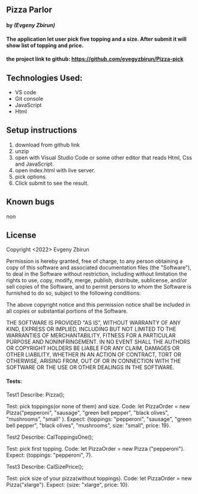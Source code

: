 ## Pizza Parlor

#### by _**(Evgeny Zbirun)**_

#### The application let user pick five topping and a size. After submit it will show list of topping and price.



#### the project link to github: https://github.com/evegyzbirun/Pizza-pick

## Technologies Used:
* VS code
* Git console
* JavaScript
* Html 

## Setup instructions

1. download from github link
2. unzip
3. open with Visual Studio Code or some other editor that reads Html, Css and JavaScript.
4. open index.html with live server.
5. pick options.
6. Click submit to see the result.

## Known bugs
 non

## License

Copyright <2022> Evgeny Zbirun

Permission is hereby granted, free of charge, to any person obtaining a copy of this software and associated documentation files (the "Software"), to deal in the Software without restriction, including without limitation the rights to use, copy, modify, merge, publish, distribute, sublicense, and/or sell copies of the Software, and to permit persons to whom the Software is furnished to do so, subject to the following conditions:

The above copyright notice and this permission notice shall be included in all copies or substantial portions of the Software.

THE SOFTWARE IS PROVIDED "AS IS", WITHOUT WARRANTY OF ANY KIND, EXPRESS OR IMPLIED, INCLUDING BUT NOT LIMITED TO THE WARRANTIES OF MERCHANTABILITY, FITNESS FOR A PARTICULAR PURPOSE AND NONINFRINGEMENT. IN NO EVENT SHALL THE AUTHORS OR COPYRIGHT HOLDERS BE LIABLE FOR ANY CLAIM, DAMAGES OR OTHER LIABILITY, WHETHER IN AN ACTION OF CONTRACT, TORT OR OTHERWISE, ARISING FROM, OUT OF OR IN CONNECTION WITH THE SOFTWARE OR THE USE OR OTHER DEALINGS IN THE SOFTWARE.

#### Tests:
Test1
Describe: Pizza();

Test: pick toppings(or none of them) and size.
Code: let PizzaOrder = new Pizza("pepperoni", "sausage", "green bell pepper", "black olives", "mushrooms", "small" ).
Expect: {toppings: "pepperoni", "sausage", "green bell pepper", "black olives", "mushrooms", size: "small", price: 19}.

Test2
Describe: CalToppingsOne();

Test: pick first topping.
Code:  let PizzaOrder = new Pizza ("pepperoni").
Expect: {toppings: "pepperoni", 7}.

Test3
Describe: CalSizePrice();

Test: pick size of your pizza(without toppings).
Code: let PizzaOrder = new Pizza("xlarge").
Expect: {size: "xlarge", price: 10}.